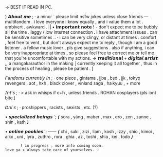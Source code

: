   → BEST IF READ IN PC.

⟩ 𝘼𝙗𝙤𝙪𝙩 𝙢𝙚 ;
· a minor ` please limit nsfw jokes unless close friends
— multifandom . i love everyone i know equally , and i value them a lot . ambivert . awkward . 
|| • 𝗶𝗺𝗽𝗼𝗿𝘁𝗮𝗻𝘁 𝗻𝗼𝘁𝗲 ! - don't expect me to be bubbly all the time . laggy / low internet connection . i have attachment issues . can be sensitive sometimes ..
· i can be very clingy, or distant at times . comfort , feel free to vent , but don't always expect me to reply , though I am a good listener .
 a fellow music lover , pls give suggestions . 
  also if anything, i can be very inappropriate at times , so please feel free to correct me or tell me that you're uncomfortable with my actions.
    → 𝙩𝙧𝙖𝙙𝙞𝙩𝙞𝙤𝙣𝙖𝙡 + 𝙙𝙞𝙜𝙞𝙩𝙖𝙡 𝙖𝙧𝙩𝙞𝙨𝙩 ,, a mangaka/author in the making
[ currently keeping it all together , thus in the process of healing , please be patient . ]

𝘍𝘢𝘯𝘥𝘰𝘮𝘴 𝘤𝘶𝘳𝘳𝘦𝘯𝘵𝘭𝘺 𝘪𝘯 ;
· one piece , gintama , jjba , bsd , jjk , tokyo revengers , aot , hxh , black clover , vinland saga , haikyuu , + more 

𝘐𝘯𝘵'𝘴 ;
· > ask in whisps if c+h , unless friends . ROHAN cosplayers (pls iont bite.) 

𝘋𝘯𝘪'𝘴 ; 
· proshippers , racists , sexists , etc. (?)

• 𝙨𝙥𝙚𝙘𝙞𝙖𝙡𝙞𝙯𝙚𝙙 𝙗𝙚𝙞𝙣𝙜𝙨 `;
⟨ sora , yáng , maber , max , ero , zen , zanne , shin , kath ⟩

• 𝙤𝙣𝙡𝙞𝙣𝙚 𝙥𝙤𝙤𝙠𝙞𝙚𝙨 ′;
—— ⟨ chi , suki , zizi , liam , kosh , izzy , shio , kimoi , aiko , uni , lyra , zuthro , rora , ghia , az , toshi , shia , kei , todo ⟩

           ! in progress , more info coming soon. 
    love ya x always take care of yourselves. ⁠♡
